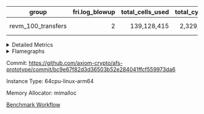 | group | fri.log_blowup | total_cells_used | total_cycles | total_proof_time_ms |
| --- | --- | --- | --- | --- |
| revm_100_transfers | <div style='text-align: right'>2</div>  | <div style='text-align: right'>139,128,415</div>  | <div style='text-align: right'>2,329,938</div>  | <span style="color: green">(-157.0 [-1.0%])</span> <div style='text-align: right'>15,835.0</div>  |


<details>
<summary>Detailed Metrics</summary>

| group | collect_metrics | execute_time_ms | total_cells_used | total_cycles |
| --- | --- | --- | --- | --- |
| revm_100_transfers | true | <span style="color: red">(+205.0 [+1.5%])</span> <div style='text-align: right'>13,851.0</div>  | <div style='text-align: right'>139,128,415</div>  | <div style='text-align: right'>2,329,938</div>  |

| group | chip_name | collect_metrics | rows_used |
| --- | --- | --- | --- |
| revm_100_transfers | ProgramChip | true | <div style='text-align: right'>247,619</div>  |
| revm_100_transfers | VmConnectorAir | true | <div style='text-align: right'>2</div>  |
| revm_100_transfers | Boundary | true | <div style='text-align: right'>39,708</div>  |
| revm_100_transfers | Merkle | true | <div style='text-align: right'>47,346</div>  |
| revm_100_transfers | AccessAdapter<8> | true | <div style='text-align: right'>39,708</div>  |
| revm_100_transfers | PhantomAir | true | <div style='text-align: right'>1,279</div>  |
| revm_100_transfers | <Rv32BaseAluAdapterAir,BaseAluCoreAir<4, 8>> | true | <div style='text-align: right'>815,535</div>  |
| revm_100_transfers | <Rv32BaseAluAdapterAir,LessThanCoreAir<4, 8>> | true | <div style='text-align: right'>29,893</div>  |
| revm_100_transfers | <Rv32BaseAluAdapterAir,ShiftCoreAir<4, 8>> | true | <div style='text-align: right'>121,205</div>  |
| revm_100_transfers | <Rv32LoadStoreAdapterAir,LoadStoreCoreAir<4>> | true | <div style='text-align: right'>960,800</div>  |
| revm_100_transfers | <Rv32LoadStoreAdapterAir,LoadSignExtendCoreAir<4, 8>> | true | <div style='text-align: right'>15,137</div>  |
| revm_100_transfers | <Rv32BranchAdapterAir,BranchEqualCoreAir<4>> | true | <div style='text-align: right'>145,875</div>  |
| revm_100_transfers | <Rv32BranchAdapterAir,BranchLessThanCoreAir<4, 8>> | true | <div style='text-align: right'>73,629</div>  |
| revm_100_transfers | <Rv32CondRdWriteAdapterAir,Rv32JalLuiCoreAir> | true | <div style='text-align: right'>48,209</div>  |
| revm_100_transfers | <Rv32JalrAdapterAir,Rv32JalrCoreAir> | true | <div style='text-align: right'>36,989</div>  |
| revm_100_transfers | <Rv32RdWriteAdapterAir,Rv32AuipcCoreAir> | true | <div style='text-align: right'>17,171</div>  |
| revm_100_transfers | <Rv32MultAdapterAir,MultiplicationCoreAir<4, 8>> | true | <div style='text-align: right'>41,135</div>  |
| revm_100_transfers | <Rv32MultAdapterAir,MulHCoreAir<4, 8>> | true | <div style='text-align: right'>23,081</div>  |
| revm_100_transfers | Poseidon2VmAir<BabyBearParameters> | true | <div style='text-align: right'>87,054</div>  |
| revm_100_transfers | BitwiseOperationLookupAir<8> | true | <div style='text-align: right'>65,536</div>  |
| revm_100_transfers | RangeTupleCheckerAir<2> | true | <div style='text-align: right'>524,288</div>  |
| revm_100_transfers | VariableRangeCheckerAir | true | <div style='text-align: right'>131,072</div>  |

| group | collect_metrics | dsl_ir | opcode | frequency |
| --- | --- | --- | --- | --- |
| revm_100_transfers | true |  | ADD | <div style='text-align: right'>524,342</div>  |
| revm_100_transfers | true |  | AND | <div style='text-align: right'>90,242</div>  |
| revm_100_transfers | true |  | AUIPC | <div style='text-align: right'>17,171</div>  |
| revm_100_transfers | true |  | BEQ | <div style='text-align: right'>49,099</div>  |
| revm_100_transfers | true |  | BGE | <div style='text-align: right'>41</div>  |
| revm_100_transfers | true |  | BGEU | <div style='text-align: right'>4,640</div>  |
| revm_100_transfers | true |  | BLT | <div style='text-align: right'>3,139</div>  |
| revm_100_transfers | true |  | BLTU | <div style='text-align: right'>65,809</div>  |
| revm_100_transfers | true |  | BNE | <div style='text-align: right'>96,776</div>  |
| revm_100_transfers | true |  | JAL | <div style='text-align: right'>13,233</div>  |
| revm_100_transfers | true |  | JALR | <div style='text-align: right'>36,989</div>  |
| revm_100_transfers | true |  | LOADB | <div style='text-align: right'>15,137</div>  |
| revm_100_transfers | true |  | LOADBU | <div style='text-align: right'>190,879</div>  |
| revm_100_transfers | true |  | LOADW | <div style='text-align: right'>384,297</div>  |
| revm_100_transfers | true |  | LUI | <div style='text-align: right'>34,976</div>  |
| revm_100_transfers | true |  | MUL | <div style='text-align: right'>41,135</div>  |
| revm_100_transfers | true |  | MULHU | <div style='text-align: right'>23,081</div>  |
| revm_100_transfers | true |  | OR | <div style='text-align: right'>107,074</div>  |
| revm_100_transfers | true |  | PHANTOM | <div style='text-align: right'>1,279</div>  |
| revm_100_transfers | true |  | SLL | <div style='text-align: right'>100,048</div>  |
| revm_100_transfers | true |  | SLT | <div style='text-align: right'>100</div>  |
| revm_100_transfers | true |  | SLTU | <div style='text-align: right'>29,793</div>  |
| revm_100_transfers | true |  | SRA | <div style='text-align: right'>40</div>  |
| revm_100_transfers | true |  | SRL | <div style='text-align: right'>21,117</div>  |
| revm_100_transfers | true |  | STOREB | <div style='text-align: right'>28,966</div>  |
| revm_100_transfers | true |  | STOREH | <div style='text-align: right'>300</div>  |
| revm_100_transfers | true |  | STOREW | <div style='text-align: right'>356,358</div>  |
| revm_100_transfers | true |  | SUB | <div style='text-align: right'>30,346</div>  |
| revm_100_transfers | true |  | XOR | <div style='text-align: right'>63,531</div>  |

| group | air_name | collect_metrics | dsl_ir | opcode | cells_used |
| --- | --- | --- | --- | --- | --- |
| revm_100_transfers | <Rv32BaseAluAdapterAir,BaseAluCoreAir<4, 8>> | true |  | ADD | <div style='text-align: right'>18,876,312</div>  |
| revm_100_transfers | AccessAdapter<8> | true |  | ADD | <div style='text-align: right'>51</div>  |
| revm_100_transfers | Boundary | true |  | ADD | <div style='text-align: right'>120</div>  |
| revm_100_transfers | Merkle | true |  | ADD | <div style='text-align: right'>64</div>  |
| revm_100_transfers | <Rv32BaseAluAdapterAir,BaseAluCoreAir<4, 8>> | true |  | AND | <div style='text-align: right'>3,248,712</div>  |
| revm_100_transfers | <Rv32RdWriteAdapterAir,Rv32AuipcCoreAir> | true |  | AUIPC | <div style='text-align: right'>360,591</div>  |
| revm_100_transfers | AccessAdapter<8> | true |  | AUIPC | <div style='text-align: right'>34</div>  |
| revm_100_transfers | Boundary | true |  | AUIPC | <div style='text-align: right'>80</div>  |
| revm_100_transfers | Merkle | true |  | AUIPC | <div style='text-align: right'>3,456</div>  |
| revm_100_transfers | <Rv32BranchAdapterAir,BranchEqualCoreAir<4>> | true |  | BEQ | <div style='text-align: right'>1,276,574</div>  |
| revm_100_transfers | <Rv32BranchAdapterAir,BranchLessThanCoreAir<4, 8>> | true |  | BGE | <div style='text-align: right'>1,312</div>  |
| revm_100_transfers | <Rv32BranchAdapterAir,BranchLessThanCoreAir<4, 8>> | true |  | BGEU | <div style='text-align: right'>148,480</div>  |
| revm_100_transfers | <Rv32BranchAdapterAir,BranchLessThanCoreAir<4, 8>> | true |  | BLT | <div style='text-align: right'>100,448</div>  |
| revm_100_transfers | <Rv32BranchAdapterAir,BranchLessThanCoreAir<4, 8>> | true |  | BLTU | <div style='text-align: right'>2,105,888</div>  |
| revm_100_transfers | <Rv32BranchAdapterAir,BranchEqualCoreAir<4>> | true |  | BNE | <div style='text-align: right'>2,516,176</div>  |
| revm_100_transfers | <Rv32CondRdWriteAdapterAir,Rv32JalLuiCoreAir> | true |  | JAL | <div style='text-align: right'>238,194</div>  |
| revm_100_transfers | <Rv32JalrAdapterAir,Rv32JalrCoreAir> | true |  | JALR | <div style='text-align: right'>1,035,692</div>  |
| revm_100_transfers | <Rv32LoadStoreAdapterAir,LoadSignExtendCoreAir<4, 8>> | true |  | LOADB | <div style='text-align: right'>529,795</div>  |
| revm_100_transfers | AccessAdapter<8> | true |  | LOADB | <div style='text-align: right'>68</div>  |
| revm_100_transfers | Boundary | true |  | LOADB | <div style='text-align: right'>160</div>  |
| revm_100_transfers | Merkle | true |  | LOADB | <div style='text-align: right'>640</div>  |
| revm_100_transfers | <Rv32LoadStoreAdapterAir,LoadStoreCoreAir<4>> | true |  | LOADBU | <div style='text-align: right'>7,635,160</div>  |
| revm_100_transfers | AccessAdapter<8> | true |  | LOADBU | <div style='text-align: right'>204</div>  |
| revm_100_transfers | Boundary | true |  | LOADBU | <div style='text-align: right'>480</div>  |
| revm_100_transfers | Merkle | true |  | LOADBU | <div style='text-align: right'>2,368</div>  |
| revm_100_transfers | <Rv32LoadStoreAdapterAir,LoadStoreCoreAir<4>> | true |  | LOADW | <div style='text-align: right'>15,371,880</div>  |
| revm_100_transfers | AccessAdapter<8> | true |  | LOADW | <div style='text-align: right'>9,231</div>  |
| revm_100_transfers | Boundary | true |  | LOADW | <div style='text-align: right'>21,720</div>  |
| revm_100_transfers | Merkle | true |  | LOADW | <div style='text-align: right'>46,912</div>  |
| revm_100_transfers | <Rv32CondRdWriteAdapterAir,Rv32JalLuiCoreAir> | true |  | LUI | <div style='text-align: right'>629,568</div>  |
| revm_100_transfers | AccessAdapter<8> | true |  | LUI | <div style='text-align: right'>17</div>  |
| revm_100_transfers | Boundary | true |  | LUI | <div style='text-align: right'>40</div>  |
| revm_100_transfers | <Rv32MultAdapterAir,MultiplicationCoreAir<4, 8>> | true |  | MUL | <div style='text-align: right'>1,275,185</div>  |
| revm_100_transfers | AccessAdapter<8> | true |  | MUL | <div style='text-align: right'>51</div>  |
| revm_100_transfers | Boundary | true |  | MUL | <div style='text-align: right'>120</div>  |
| revm_100_transfers | Merkle | true |  | MUL | <div style='text-align: right'>64</div>  |
| revm_100_transfers | <Rv32MultAdapterAir,MulHCoreAir<4, 8>> | true |  | MULHU | <div style='text-align: right'>900,159</div>  |
| revm_100_transfers | AccessAdapter<8> | true |  | MULHU | <div style='text-align: right'>17</div>  |
| revm_100_transfers | Boundary | true |  | MULHU | <div style='text-align: right'>40</div>  |
| revm_100_transfers | Merkle | true |  | MULHU | <div style='text-align: right'>64</div>  |
| revm_100_transfers | <Rv32BaseAluAdapterAir,BaseAluCoreAir<4, 8>> | true |  | OR | <div style='text-align: right'>3,854,664</div>  |
| revm_100_transfers | PhantomAir | true |  | PHANTOM | <div style='text-align: right'>7,674</div>  |
| revm_100_transfers | <Rv32BaseAluAdapterAir,ShiftCoreAir<4, 8>> | true |  | SLL | <div style='text-align: right'>5,302,544</div>  |
| revm_100_transfers | <Rv32BaseAluAdapterAir,LessThanCoreAir<4, 8>> | true |  | SLT | <div style='text-align: right'>3,700</div>  |
| revm_100_transfers | <Rv32BaseAluAdapterAir,LessThanCoreAir<4, 8>> | true |  | SLTU | <div style='text-align: right'>1,102,341</div>  |
| revm_100_transfers | <Rv32BaseAluAdapterAir,ShiftCoreAir<4, 8>> | true |  | SRA | <div style='text-align: right'>2,120</div>  |
| revm_100_transfers | <Rv32BaseAluAdapterAir,ShiftCoreAir<4, 8>> | true |  | SRL | <div style='text-align: right'>1,119,201</div>  |
| revm_100_transfers | <Rv32LoadStoreAdapterAir,LoadStoreCoreAir<4>> | true |  | STOREB | <div style='text-align: right'>1,158,640</div>  |
| revm_100_transfers | AccessAdapter<8> | true |  | STOREB | <div style='text-align: right'>39,576</div>  |
| revm_100_transfers | Boundary | true |  | STOREB | <div style='text-align: right'>93,120</div>  |
| revm_100_transfers | Merkle | true |  | STOREB | <div style='text-align: right'>333,184</div>  |
| revm_100_transfers | <Rv32LoadStoreAdapterAir,LoadStoreCoreAir<4>> | true |  | STOREH | <div style='text-align: right'>12,000</div>  |
| revm_100_transfers | <Rv32LoadStoreAdapterAir,LoadStoreCoreAir<4>> | true |  | STOREW | <div style='text-align: right'>14,254,320</div>  |
| revm_100_transfers | AccessAdapter<8> | true |  | STOREW | <div style='text-align: right'>288,269</div>  |
| revm_100_transfers | Boundary | true |  | STOREW | <div style='text-align: right'>678,280</div>  |
| revm_100_transfers | Merkle | true |  | STOREW | <div style='text-align: right'>1,128,256</div>  |
| revm_100_transfers | <Rv32BaseAluAdapterAir,BaseAluCoreAir<4, 8>> | true |  | SUB | <div style='text-align: right'>1,092,456</div>  |
| revm_100_transfers | <Rv32BaseAluAdapterAir,BaseAluCoreAir<4, 8>> | true |  | XOR | <div style='text-align: right'>2,287,116</div>  |

| group | commit_exe_time_ms | execute_and_trace_gen_time_ms | execute_time_ms | fri.log_blowup | keygen_time_ms | num_segments | total_cells_used | total_cycles | total_proof_time_ms |
| --- | --- | --- | --- | --- | --- | --- | --- | --- | --- |
| revm_100_transfers | <span style="color: green">(-8.0 [-7.1%])</span> <div style='text-align: right'>105.0</div>  | <span style="color: red">(+21.0 [+0.4%])</span> <div style='text-align: right'>5,270.0</div>  | <span style="color: red">(+34.0 [+0.8%])</span> <div style='text-align: right'>4,050.0</div>  | <div style='text-align: right'>2</div>  | <span style="color: green">(-3.0 [-1.5%])</span> <div style='text-align: right'>193.0</div>  | <div style='text-align: right'>1</div>  | <div style='text-align: right'>139,128,415</div>  | <div style='text-align: right'>2,329,938</div>  | <span style="color: green">(-157.0 [-1.0%])</span> <div style='text-align: right'>15,835.0</div>  |

| group | air_name | constraints | interactions | quotient_deg |
| --- | --- | --- | --- | --- |
| revm_100_transfers | ProgramAir | <div style='text-align: right'>4</div>  | <div style='text-align: right'>1</div>  | <div style='text-align: right'>1</div>  |
| revm_100_transfers | VmConnectorAir | <div style='text-align: right'>9</div>  | <div style='text-align: right'>3</div>  | <div style='text-align: right'>2</div>  |
| revm_100_transfers | PersistentBoundaryAir<8> | <div style='text-align: right'>6</div>  | <div style='text-align: right'>3</div>  | <div style='text-align: right'>2</div>  |
| revm_100_transfers | MemoryMerkleAir<8> | <div style='text-align: right'>40</div>  | <div style='text-align: right'>4</div>  | <div style='text-align: right'>2</div>  |
| revm_100_transfers | AccessAdapterAir<2> | <div style='text-align: right'>14</div>  | <div style='text-align: right'>5</div>  | <div style='text-align: right'>2</div>  |
| revm_100_transfers | AccessAdapterAir<4> | <div style='text-align: right'>14</div>  | <div style='text-align: right'>5</div>  | <div style='text-align: right'>2</div>  |
| revm_100_transfers | AccessAdapterAir<8> | <div style='text-align: right'>14</div>  | <div style='text-align: right'>5</div>  | <div style='text-align: right'>2</div>  |
| revm_100_transfers | AccessAdapterAir<16> | <div style='text-align: right'>14</div>  | <div style='text-align: right'>5</div>  | <div style='text-align: right'>2</div>  |
| revm_100_transfers | AccessAdapterAir<32> | <div style='text-align: right'>14</div>  | <div style='text-align: right'>5</div>  | <div style='text-align: right'>2</div>  |
| revm_100_transfers | AccessAdapterAir<64> | <div style='text-align: right'>14</div>  | <div style='text-align: right'>5</div>  | <div style='text-align: right'>2</div>  |
| revm_100_transfers | PhantomAir | <div style='text-align: right'>5</div>  | <div style='text-align: right'>3</div>  | <div style='text-align: right'>2</div>  |
| revm_100_transfers | VmAirWrapper<Rv32BaseAluAdapterAir, BaseAluCoreAir<4, 8> | <div style='text-align: right'>43</div>  | <div style='text-align: right'>19</div>  | <div style='text-align: right'>2</div>  |
| revm_100_transfers | VmAirWrapper<Rv32BaseAluAdapterAir, LessThanCoreAir<4, 8> | <div style='text-align: right'>39</div>  | <div style='text-align: right'>17</div>  | <div style='text-align: right'>2</div>  |
| revm_100_transfers | VmAirWrapper<Rv32BaseAluAdapterAir, ShiftCoreAir<4, 8> | <div style='text-align: right'>90</div>  | <div style='text-align: right'>23</div>  | <div style='text-align: right'>2</div>  |
| revm_100_transfers | VmAirWrapper<Rv32LoadStoreAdapterAir, LoadStoreCoreAir<4> | <div style='text-align: right'>38</div>  | <div style='text-align: right'>17</div>  | <div style='text-align: right'>2</div>  |
| revm_100_transfers | VmAirWrapper<Rv32LoadStoreAdapterAir, LoadSignExtendCoreAir<4, 8> | <div style='text-align: right'>33</div>  | <div style='text-align: right'>18</div>  | <div style='text-align: right'>2</div>  |
| revm_100_transfers | VmAirWrapper<Rv32BranchAdapterAir, BranchEqualCoreAir<4> | <div style='text-align: right'>25</div>  | <div style='text-align: right'>11</div>  | <div style='text-align: right'>2</div>  |
| revm_100_transfers | VmAirWrapper<Rv32BranchAdapterAir, BranchLessThanCoreAir<4, 8> | <div style='text-align: right'>41</div>  | <div style='text-align: right'>13</div>  | <div style='text-align: right'>2</div>  |
| revm_100_transfers | VmAirWrapper<Rv32CondRdWriteAdapterAir, Rv32JalLuiCoreAir> | <div style='text-align: right'>22</div>  | <div style='text-align: right'>10</div>  | <div style='text-align: right'>2</div>  |
| revm_100_transfers | VmAirWrapper<Rv32JalrAdapterAir, Rv32JalrCoreAir> | <div style='text-align: right'>20</div>  | <div style='text-align: right'>16</div>  | <div style='text-align: right'>2</div>  |
| revm_100_transfers | VmAirWrapper<Rv32RdWriteAdapterAir, Rv32AuipcCoreAir> | <div style='text-align: right'>15</div>  | <div style='text-align: right'>11</div>  | <div style='text-align: right'>2</div>  |
| revm_100_transfers | VmAirWrapper<Rv32MultAdapterAir, MultiplicationCoreAir<4, 8> | <div style='text-align: right'>26</div>  | <div style='text-align: right'>19</div>  | <div style='text-align: right'>2</div>  |
| revm_100_transfers | VmAirWrapper<Rv32MultAdapterAir, MulHCoreAir<4, 8> | <div style='text-align: right'>38</div>  | <div style='text-align: right'>24</div>  | <div style='text-align: right'>2</div>  |
| revm_100_transfers | VmAirWrapper<Rv32MultAdapterAir, DivRemCoreAir<4, 8> | <div style='text-align: right'>88</div>  | <div style='text-align: right'>25</div>  | <div style='text-align: right'>2</div>  |
| revm_100_transfers | VmAirWrapper<Rv32HintStoreAdapterAir, Rv32HintStoreCoreAir> | <div style='text-align: right'>17</div>  | <div style='text-align: right'>15</div>  | <div style='text-align: right'>2</div>  |
| revm_100_transfers | KeccakVmAir | <div style='text-align: right'>4,571</div>  | <div style='text-align: right'>321</div>  | <div style='text-align: right'>2</div>  |
| revm_100_transfers | Poseidon2VmAir<BabyBearParameters> | <div style='text-align: right'>525</div>  | <div style='text-align: right'>32</div>  | <div style='text-align: right'>2</div>  |
| revm_100_transfers | BitwiseOperationLookupAir<8> | <div style='text-align: right'>4</div>  | <div style='text-align: right'>2</div>  | <div style='text-align: right'>2</div>  |
| revm_100_transfers | RangeTupleCheckerAir<2> | <div style='text-align: right'>4</div>  | <div style='text-align: right'>1</div>  | <div style='text-align: right'>1</div>  |
| revm_100_transfers | VariableRangeCheckerAir | <div style='text-align: right'>4</div>  | <div style='text-align: right'>1</div>  | <div style='text-align: right'>1</div>  |

| group | air_name | segment | cells | main_cols | perm_cols | prep_cols | rows |
| --- | --- | --- | --- | --- | --- | --- | --- |
| revm_100_transfers | ProgramAir | 0 | <div style='text-align: right'>4,718,592</div>  | <div style='text-align: right'>10</div>  | <div style='text-align: right'>8</div>  |  | <div style='text-align: right'>262,144</div>  |
| revm_100_transfers | VmConnectorAir | 0 | <div style='text-align: right'>32</div>  | <div style='text-align: right'>4</div>  | <div style='text-align: right'>12</div>  | <div style='text-align: right'>1</div>  | <div style='text-align: right'>2</div>  |
| revm_100_transfers | PersistentBoundaryAir<8> | 0 | <div style='text-align: right'>2,097,152</div>  | <div style='text-align: right'>20</div>  | <div style='text-align: right'>12</div>  |  | <div style='text-align: right'>65,536</div>  |
| revm_100_transfers | MemoryMerkleAir<8> | 0 | <div style='text-align: right'>3,407,872</div>  | <div style='text-align: right'>32</div>  | <div style='text-align: right'>20</div>  |  | <div style='text-align: right'>65,536</div>  |
| revm_100_transfers | AccessAdapterAir<8> | 0 | <div style='text-align: right'>2,686,976</div>  | <div style='text-align: right'>17</div>  | <div style='text-align: right'>24</div>  |  | <div style='text-align: right'>65,536</div>  |
| revm_100_transfers | PhantomAir | 0 | <div style='text-align: right'>36,864</div>  | <div style='text-align: right'>6</div>  | <div style='text-align: right'>12</div>  |  | <div style='text-align: right'>2,048</div>  |
| revm_100_transfers | VmAirWrapper<Rv32BaseAluAdapterAir, BaseAluCoreAir<4, 8> | 0 | <div style='text-align: right'>121,634,816</div>  | <div style='text-align: right'>36</div>  | <div style='text-align: right'>80</div>  |  | <div style='text-align: right'>1,048,576</div>  |
| revm_100_transfers | VmAirWrapper<Rv32BaseAluAdapterAir, LessThanCoreAir<4, 8> | 0 | <div style='text-align: right'>2,523,136</div>  | <div style='text-align: right'>37</div>  | <div style='text-align: right'>40</div>  |  | <div style='text-align: right'>32,768</div>  |
| revm_100_transfers | VmAirWrapper<Rv32BaseAluAdapterAir, ShiftCoreAir<4, 8> | 0 | <div style='text-align: right'>13,762,560</div>  | <div style='text-align: right'>53</div>  | <div style='text-align: right'>52</div>  |  | <div style='text-align: right'>131,072</div>  |
| revm_100_transfers | VmAirWrapper<Rv32LoadStoreAdapterAir, LoadStoreCoreAir<4> | 0 | <div style='text-align: right'>117,440,512</div>  | <div style='text-align: right'>40</div>  | <div style='text-align: right'>72</div>  |  | <div style='text-align: right'>1,048,576</div>  |
| revm_100_transfers | VmAirWrapper<Rv32LoadStoreAdapterAir, LoadSignExtendCoreAir<4, 8> | 0 | <div style='text-align: right'>1,818,624</div>  | <div style='text-align: right'>35</div>  | <div style='text-align: right'>76</div>  |  | <div style='text-align: right'>16,384</div>  |
| revm_100_transfers | VmAirWrapper<Rv32BranchAdapterAir, BranchEqualCoreAir<4> | 0 | <div style='text-align: right'>19,398,656</div>  | <div style='text-align: right'>26</div>  | <div style='text-align: right'>48</div>  |  | <div style='text-align: right'>262,144</div>  |
| revm_100_transfers | VmAirWrapper<Rv32BranchAdapterAir, BranchLessThanCoreAir<4, 8> | 0 | <div style='text-align: right'>11,534,336</div>  | <div style='text-align: right'>32</div>  | <div style='text-align: right'>56</div>  |  | <div style='text-align: right'>131,072</div>  |
| revm_100_transfers | VmAirWrapper<Rv32CondRdWriteAdapterAir, Rv32JalLuiCoreAir> | 0 | <div style='text-align: right'>4,063,232</div>  | <div style='text-align: right'>18</div>  | <div style='text-align: right'>44</div>  |  | <div style='text-align: right'>65,536</div>  |
| revm_100_transfers | VmAirWrapper<Rv32JalrAdapterAir, Rv32JalrCoreAir> | 0 | <div style='text-align: right'>4,194,304</div>  | <div style='text-align: right'>28</div>  | <div style='text-align: right'>36</div>  |  | <div style='text-align: right'>65,536</div>  |
| revm_100_transfers | VmAirWrapper<Rv32RdWriteAdapterAir, Rv32AuipcCoreAir> | 0 | <div style='text-align: right'>1,605,632</div>  | <div style='text-align: right'>21</div>  | <div style='text-align: right'>28</div>  |  | <div style='text-align: right'>32,768</div>  |
| revm_100_transfers | VmAirWrapper<Rv32MultAdapterAir, MultiplicationCoreAir<4, 8> | 0 | <div style='text-align: right'>7,274,496</div>  | <div style='text-align: right'>31</div>  | <div style='text-align: right'>80</div>  |  | <div style='text-align: right'>65,536</div>  |
| revm_100_transfers | VmAirWrapper<Rv32MultAdapterAir, MulHCoreAir<4, 8> | 0 | <div style='text-align: right'>4,554,752</div>  | <div style='text-align: right'>39</div>  | <div style='text-align: right'>100</div>  |  | <div style='text-align: right'>32,768</div>  |
| revm_100_transfers | KeccakVmAir | 0 | <div style='text-align: right'>4,452</div>  | <div style='text-align: right'>3,164</div>  | <div style='text-align: right'>1,288</div>  |  | <div style='text-align: right'>1</div>  |
| revm_100_transfers | Poseidon2VmAir<BabyBearParameters> | 0 | <div style='text-align: right'>82,182,144</div>  | <div style='text-align: right'>559</div>  | <div style='text-align: right'>68</div>  |  | <div style='text-align: right'>131,072</div>  |
| revm_100_transfers | BitwiseOperationLookupAir<8> | 0 | <div style='text-align: right'>655,360</div>  | <div style='text-align: right'>2</div>  | <div style='text-align: right'>8</div>  | <div style='text-align: right'>3</div>  | <div style='text-align: right'>65,536</div>  |
| revm_100_transfers | RangeTupleCheckerAir<2> | 0 | <div style='text-align: right'>4,718,592</div>  | <div style='text-align: right'>1</div>  | <div style='text-align: right'>8</div>  | <div style='text-align: right'>2</div>  | <div style='text-align: right'>524,288</div>  |
| revm_100_transfers | VariableRangeCheckerAir | 0 | <div style='text-align: right'>1,179,648</div>  | <div style='text-align: right'>1</div>  | <div style='text-align: right'>8</div>  | <div style='text-align: right'>2</div>  | <div style='text-align: right'>131,072</div>  |

| group | segment | execute_and_trace_gen_time_ms | stark_prove_excluding_trace_time_ms | total_cells |
| --- | --- | --- | --- | --- |
| revm_100_transfers | 0 | <span style="color: green">(-18.0 [-1.5%])</span> <div style='text-align: right'>1,175.0</div>  | <span style="color: green">(-160.0 [-1.7%])</span> <div style='text-align: right'>9,390.0</div>  | <div style='text-align: right'>411,492,740</div>  |

</details>



<details>
<summary>Flamegraphs</summary>

[![](https://axiom-public-data-sandbox-us-east-1.s3.us-east-1.amazonaws.com/benchmark/github/flamegraphs/bc9e67f82d3d36503b52e284041ffcf559973da6/revm_transfer-2-2-64cpu-linux-arm64-mimalloc-revm_100_transfers.dsl_ir.opcode.air_name.cells_used.reverse.svg)](https://axiom-public-data-sandbox-us-east-1.s3.us-east-1.amazonaws.com/benchmark/github/flamegraphs/bc9e67f82d3d36503b52e284041ffcf559973da6/revm_transfer-2-2-64cpu-linux-arm64-mimalloc-revm_100_transfers.dsl_ir.opcode.air_name.cells_used.reverse.svg)
[![](https://axiom-public-data-sandbox-us-east-1.s3.us-east-1.amazonaws.com/benchmark/github/flamegraphs/bc9e67f82d3d36503b52e284041ffcf559973da6/revm_transfer-2-2-64cpu-linux-arm64-mimalloc-revm_100_transfers.dsl_ir.opcode.air_name.cells_used.svg)](https://axiom-public-data-sandbox-us-east-1.s3.us-east-1.amazonaws.com/benchmark/github/flamegraphs/bc9e67f82d3d36503b52e284041ffcf559973da6/revm_transfer-2-2-64cpu-linux-arm64-mimalloc-revm_100_transfers.dsl_ir.opcode.air_name.cells_used.svg)
[![](https://axiom-public-data-sandbox-us-east-1.s3.us-east-1.amazonaws.com/benchmark/github/flamegraphs/bc9e67f82d3d36503b52e284041ffcf559973da6/revm_transfer-2-2-64cpu-linux-arm64-mimalloc-revm_100_transfers.dsl_ir.opcode.frequency.reverse.svg)](https://axiom-public-data-sandbox-us-east-1.s3.us-east-1.amazonaws.com/benchmark/github/flamegraphs/bc9e67f82d3d36503b52e284041ffcf559973da6/revm_transfer-2-2-64cpu-linux-arm64-mimalloc-revm_100_transfers.dsl_ir.opcode.frequency.reverse.svg)
[![](https://axiom-public-data-sandbox-us-east-1.s3.us-east-1.amazonaws.com/benchmark/github/flamegraphs/bc9e67f82d3d36503b52e284041ffcf559973da6/revm_transfer-2-2-64cpu-linux-arm64-mimalloc-revm_100_transfers.dsl_ir.opcode.frequency.svg)](https://axiom-public-data-sandbox-us-east-1.s3.us-east-1.amazonaws.com/benchmark/github/flamegraphs/bc9e67f82d3d36503b52e284041ffcf559973da6/revm_transfer-2-2-64cpu-linux-arm64-mimalloc-revm_100_transfers.dsl_ir.opcode.frequency.svg)

</details>

Commit: https://github.com/axiom-crypto/afs-prototype/commit/bc9e67f82d3d36503b52e284041ffcf559973da6

Instance Type: 64cpu-linux-arm64

Memory Allocator: mimalloc

[Benchmark Workflow](https://github.com/axiom-crypto/afs-prototype/actions/runs/11920538059)
